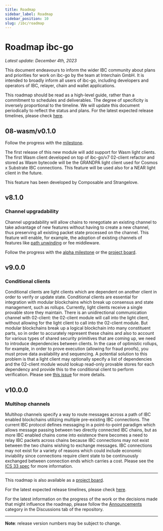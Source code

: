 ```yaml
---
title: Roadmap
sidebar_label: Roadmap
sidebar_position: 10
slug: /ibc/roadmap
---
```


# Roadmap ibc-go

*Latest update: December 4th, 2023*

This document endeavours to inform the wider IBC community about plans and priorities for work on ibc-go by the team at Interchain GmbH. It is intended to broadly inform all users of ibc-go, including developers and operators of IBC, relayer, chain and wallet applications.

This roadmap should be read as a high-level guide, rather than a commitment to schedules and deliverables. The degree of specificity is inversely proportional to the timeline. We will update this document periodically to reflect the status and plans. For the latest expected release timelines, please check [here](https://github.com/cosmos/ibc-go/wiki/Release-timeline).

## 08-wasm/v0.1.0

Follow the progress with the [milestone](https://github.com/cosmos/ibc-go/milestone/40).

The first release of this new module will add support for Wasm light clients. The first Wasm client developed on top of ibc-go/v7 02-client refactor and stored as Wasm bytecode will be the GRANDPA light client used for Cosmos x Substrate IBC connections. This feature will be used also for a NEAR light client in the future.

This feature has been developed by Composable and Strangelove.

## v8.1.0

### Channel upgradability

Channel upgradability will allow chains to renegotiate an existing channel to take advantage of new features without having to create a new channel, thus preserving all existing packet state processed on the channel. This feature will enable, for example, the adoption of existing channels of features like [path unwinding](https://github.com/cosmos/ibc/discussions/824) or fee middleware.

Follow the progress with the [alpha milestone](https://github.com/cosmos/ibc-go/milestone/29) or the [project board](https://github.com/orgs/cosmos/projects/7/views/17).

## v9.0.0

### Conditional clients

Conditional clients are light clients which are dependent on another client in order to verify or update state. Conditional clients are essential for integration with modular blockchains which break up consensus and state management, such as rollups. Currently, light clients receive a single provable store they maintain. There is an unidirectional communication channel with 02-client: the 02-client module will call into the light client, without allowing for the light client to call into the 02-client module. But modular blockchains break up a logical blockchain into many constituent parts, so in order to accurately represent these chains and also to account for various types of shared security primitives that are coming up, we need to introduce dependencies between clients. In the case of optimistic rollups, for example, in order to prove execution (allowing for fraud proofs), you must prove data availability and sequencing. A potential solution to this problem is that a light client may optionally specify a list of dependencies and the 02-client module would lookup read-only provable stores for each dependency and provide this to the conditional client to perform verification. Please see [this issue](https://github.com/cosmos/ibc-go/issues/5112) for more details.

## v10.0.0

### Multihop channels

Multihop channels specify a way to route messages across a path of IBC enabled blockchains utilizing multiple pre-existing IBC connections. The current IBC protocol defines messaging in a point-to-point paradigm which allows message passing between two directly connected IBC chains, but as more IBC enabled chains come into existence there becomes a need to relay IBC packets across chains because IBC connections may not exist between the two chains wishing to exchange messages. IBC connections may not exist for a variety of reasons which could include economic inviability since connections require client state to be continuously exchanged between connection ends which carries a cost. Please see the [ICS 33 spec](https://github.com/cosmos/ibc/blob/main/spec/core/ics-033-multi-hop/README.md) for more information.

---

This roadmap is also available as a [project board](https://github.com/orgs/cosmos/projects/7/views/25).

For the latest expected release timelines, please check [here](https://github.com/cosmos/ibc-go/wiki/Release-timeline).

For the latest information on the progress of the work or the decisions made that might influence the roadmap, please follow the [Announcements](https://github.com/cosmos/ibc-go/discussions/categories/announcements) category in the Discussions tab of the repository.

---

**Note**: release version numbers may be subject to change.
